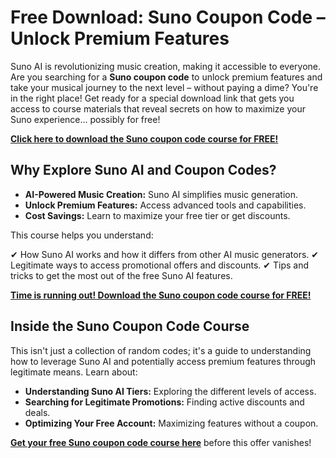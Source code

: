 # Free Download: Suno Coupon Code – Unlock Premium Features

Suno AI is revolutionizing music creation, making it accessible to everyone. Are you searching for a **Suno coupon code** to unlock premium features and take your musical journey to the next level – without paying a dime? You're in the right place! Get ready for a special download link that gets you access to course materials that reveal secrets on how to maximize your Suno experience... possibly for free!

[**Click here to download the Suno coupon code course for FREE!**](https://udemywork.com/suno-coupon-code)

## Why Explore Suno AI and Coupon Codes?

*   **AI-Powered Music Creation:** Suno AI simplifies music generation.
*   **Unlock Premium Features:** Access advanced tools and capabilities.
*   **Cost Savings:** Learn to maximize your free tier or get discounts.

This course helps you understand:

✔ How Suno AI works and how it differs from other AI music generators.
✔ Legitimate ways to access promotional offers and discounts.
✔ Tips and tricks to get the most out of the free Suno AI features.

[**Time is running out! Download the Suno coupon code course for FREE!**](https://udemywork.com/suno-coupon-code)

## Inside the Suno Coupon Code Course

This isn't just a collection of random codes; it's a guide to understanding how to leverage Suno AI and potentially access premium features through legitimate means. Learn about:

*   **Understanding Suno AI Tiers:** Exploring the different levels of access.
*   **Searching for Legitimate Promotions:** Finding active discounts and deals.
*   **Optimizing Your Free Account:** Maximizing features without a coupon.

[**Get your free Suno coupon code course here**](https://udemywork.com/suno-coupon-code) before this offer vanishes!
